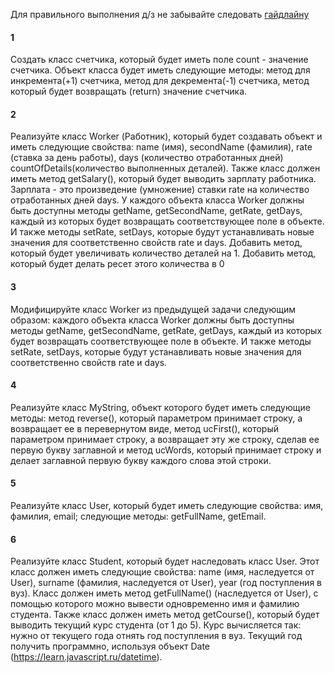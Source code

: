 Для правильного выполнения д/з не забывайте следовать [гайдлайну](../homework-guidelines.md)

#### 1
  Создать класс счетчика, который будет иметь поле count - значение счетчика. Объект класса будет иметь следующие методы:
  метод для инкремента(+1) счетчика, метод для декремента(-1) счетчика, метод который будет возвращать (return) значение счетчика.

#### 2
  Реализуйте класс Worker (Работник), который будет создавать объект и иметь следующие свойства: name (имя),
  secondName (фамилия),
  rate (ставка за день работы), days (количество отработанных дней) сountOfDetails(количество выполненных деталей). Также класс должен иметь метод getSalary(),
  который будет выводить зарплату работника.
  Зарплата - это произведение (умножение) ставки rate на количество отработанных дней days.
  У каждого объекта класса Worker должны быть доступны методы getName, getSecondName, getRate, getDays,
  каждый из которых будет возвращать соответствующее поле в объекте.
  И также методы setRate, setDays, которые будут устанавливать новые значения для соответственно свойств rate и days. 
  Добавить метод, который будет увеличивать количество деталей на 1. Добавить метод, который будет делать ресет этого количества в 0
 

#### 3
  Модифицируйте класс Worker из предыдущей задачи следующим образом:
  каждого объекта класса Worker должны быть доступны методы getName, getSecondName, getRate, getDays,
  каждый из которых будет возвращать соответствующее поле в объекте.
  И также методы setRate, setDays, которые будут устанавливать новые значения для соответственно свойств rate и days.
 

#### 4
  Реализуйте класс MyString, объект которого будет иметь следующие методы: метод reverse(),
  который параметром принимает строку, а возвращает ее в перевернутом виде,
  метод ucFirst(),
  который параметром принимает строку, а возвращает эту же строку, сделав ее первую букву заглавной
  и метод ucWords,
  который принимает строку и делает заглавной первую букву каждого слова этой строки.
 

#### 5
  Реализуйте класс User, который будет иметь следующие свойства: имя, фамилия, email; следующие методы:
  getFullName, getEmail.

#### 6
  Реализуйте класс Student, который будет наследовать класс User.
  Этот класс должен иметь следующие свойства: name (имя, наследуется от User), surname (фамилия, наследуется от User),
  year (год поступления в вуз). Класс должен иметь метод getFullName() (наследуется от User),
  с помощью которого можно вывести одновременно имя и фамилию студента. Также класс должен иметь метод getCourse(),
  который будет выводить текущий курс студента (от 1 до 5). Курс вычисляется так: нужно от текущего года отнять год
  поступления в вуз. Текущий год получить программно, используя объект Date (https://learn.javascript.ru/datetime).
 
